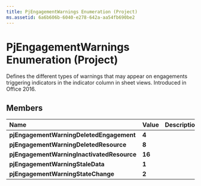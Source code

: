 ```yaml
---
title: PjEngagementWarnings Enumeration (Project)
ms.assetid: 6a6b606b-6040-e278-642a-aa54fb690be2
---
```



# PjEngagementWarnings Enumeration (Project)

Defines the different types of warnings that may appear on engagements triggering indicators in the indicator column in sheet views. Introduced in Office 2016.


## Members



|**Name**|**Value**|**Description**|
|:-----|:-----|:-----|
|**pjEngagementWarningDeletedEngagement**|**4**||
|**pjEngagementWarningDeletedResource**|**8**||
|**pjEngagementWarningInactivatedResource**|**16**||
|**pjEngagementWarningStaleData**|**1**||
|**pjEngagementWarningStateChange**|**2**||

